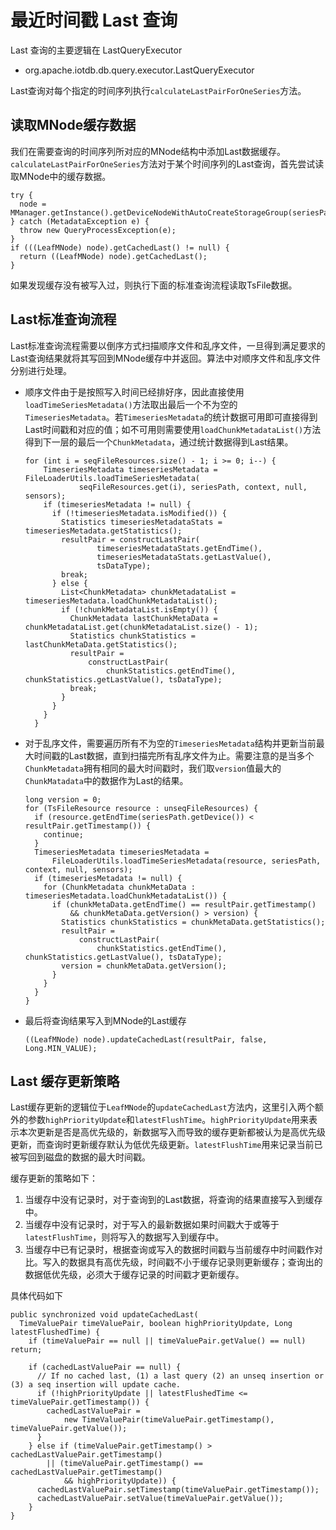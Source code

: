 <!--

    Licensed to the Apache Software Foundation (ASF) under one
    or more contributor license agreements.  See the NOTICE file
    distributed with this work for additional information
    regarding copyright ownership.  The ASF licenses this file
    to you under the Apache License, Version 2.0 (the
    "License"); you may not use this file except in compliance
    with the License.  You may obtain a copy of the License at

        http://www.apache.org/licenses/LICENSE-2.0

    Unless required by applicable law or agreed to in writing,
    software distributed under the License is distributed on an
    "AS IS" BASIS, WITHOUT WARRANTIES OR CONDITIONS OF ANY
    KIND, either express or implied.  See the License for the
    specific language governing permissions and limitations
    under the License.

-->

# 最近时间戳 Last 查询

Last 查询的主要逻辑在 LastQueryExecutor

* org.apache.iotdb.db.query.executor.LastQueryExecutor

Last查询对每个指定的时间序列执行`calculateLastPairForOneSeries`方法。

## 读取MNode缓存数据

我们在需要查询的时间序列所对应的MNode结构中添加Last数据缓存。`calculateLastPairForOneSeries`方法对于某个时间序列的Last查询，首先尝试读取MNode中的缓存数据。
```
try {
  node = MManager.getInstance().getDeviceNodeWithAutoCreateStorageGroup(seriesPath.toString());
} catch (MetadataException e) {
  throw new QueryProcessException(e);
}
if (((LeafMNode) node).getCachedLast() != null) {
  return ((LeafMNode) node).getCachedLast();
}
```
如果发现缓存没有被写入过，则执行下面的标准查询流程读取TsFile数据。

## Last标准查询流程

Last标准查询流程需要以倒序方式扫描顺序文件和乱序文件，一旦得到满足要求的Last查询结果就将其写回到MNode缓存中并返回。算法中对顺序文件和乱序文件分别进行处理。
- 顺序文件由于是按照写入时间已经排好序，因此直接使用`loadTimeSeriesMetadata()`方法取出最后一个不为空的`TimeseriesMetadata`。若`TimeseriesMetadata`的统计数据可用即可直接得到Last时间戳和对应的值；如不可用则需要使用`loadChunkMetadataList()`方法得到下一层的最后一个`ChunkMetadata`，通过统计数据得到Last结果。
    ```
    for (int i = seqFileResources.size() - 1; i >= 0; i--) {
        TimeseriesMetadata timeseriesMetadata = FileLoaderUtils.loadTimeSeriesMetadata(
                seqFileResources.get(i), seriesPath, context, null, sensors);
        if (timeseriesMetadata != null) {
          if (!timeseriesMetadata.isModified()) {
            Statistics timeseriesMetadataStats = timeseriesMetadata.getStatistics();
            resultPair = constructLastPair(
                    timeseriesMetadataStats.getEndTime(),
                    timeseriesMetadataStats.getLastValue(),
                    tsDataType);
            break;
          } else {
            List<ChunkMetadata> chunkMetadataList = timeseriesMetadata.loadChunkMetadataList();
            if (!chunkMetadataList.isEmpty()) {
              ChunkMetadata lastChunkMetaData = chunkMetadataList.get(chunkMetadataList.size() - 1);
              Statistics chunkStatistics = lastChunkMetaData.getStatistics();
              resultPair =
                  constructLastPair(
                      chunkStatistics.getEndTime(), chunkStatistics.getLastValue(), tsDataType);
              break;
            }
          }
        }
      }
    ```
- 对于乱序文件，需要遍历所有不为空的`TimeseriesMetadata`结构并更新当前最大时间戳的Last数据，直到扫描完所有乱序文件为止。需要注意的是当多个`ChunkMetadata`拥有相同的最大时间戳时，我们取`version`值最大的`ChunkMatadata`中的数据作为Last的结果。

    ```
    long version = 0;
    for (TsFileResource resource : unseqFileResources) {
      if (resource.getEndTime(seriesPath.getDevice()) < resultPair.getTimestamp()) {
        continue;
      }
      TimeseriesMetadata timeseriesMetadata =
          FileLoaderUtils.loadTimeSeriesMetadata(resource, seriesPath, context, null, sensors);
      if (timeseriesMetadata != null) {
        for (ChunkMetadata chunkMetaData : timeseriesMetadata.loadChunkMetadataList()) {
          if (chunkMetaData.getEndTime() == resultPair.getTimestamp()
              && chunkMetaData.getVersion() > version) {
            Statistics chunkStatistics = chunkMetaData.getStatistics();
            resultPair =
                constructLastPair(
                    chunkStatistics.getEndTime(), chunkStatistics.getLastValue(), tsDataType);
            version = chunkMetaData.getVersion();
          }
        }
      }
    }
    ```
 - 最后将查询结果写入到MNode的Last缓存
    ```
    ((LeafMNode) node).updateCachedLast(resultPair, false, Long.MIN_VALUE);
    ```

## Last 缓存更新策略

Last缓存更新的逻辑位于`LeafMNode`的`updateCachedLast`方法内，这里引入两个额外的参数`highPriorityUpdate`和`latestFlushTime`。`highPriorityUpdate`用来表示本次更新是否是高优先级的，新数据写入而导致的缓存更新都被认为是高优先级更新，而查询时更新缓存默认为低优先级更新。`latestFlushTime`用来记录当前已被写回到磁盘的数据的最大时间戳。

缓存更新的策略如下：

1. 当缓存中没有记录时，对于查询到的Last数据，将查询的结果直接写入到缓存中。
2. 当缓存中没有记录时，对于写入的最新数据如果时间戳大于或等于`latestFlushTime`，则将写入的数据写入到缓存中。
3. 当缓存中已有记录时，根据查询或写入的数据时间戳与当前缓存中时间戳作对比。写入的数据具有高优先级，时间戳不小于缓存记录则更新缓存；查询出的数据低优先级，必须大于缓存记录的时间戳才更新缓存。

具体代码如下
```
public synchronized void updateCachedLast(
  TimeValuePair timeValuePair, boolean highPriorityUpdate, Long latestFlushedTime) {
    if (timeValuePair == null || timeValuePair.getValue() == null) return;
    
    if (cachedLastValuePair == null) {
      // If no cached last, (1) a last query (2) an unseq insertion or (3) a seq insertion will update cache.
      if (!highPriorityUpdate || latestFlushedTime <= timeValuePair.getTimestamp()) {
        cachedLastValuePair =
            new TimeValuePair(timeValuePair.getTimestamp(), timeValuePair.getValue());
      }
    } else if (timeValuePair.getTimestamp() > cachedLastValuePair.getTimestamp()
        || (timeValuePair.getTimestamp() == cachedLastValuePair.getTimestamp()
            && highPriorityUpdate)) {
      cachedLastValuePair.setTimestamp(timeValuePair.getTimestamp());
      cachedLastValuePair.setValue(timeValuePair.getValue());
    }
}
```